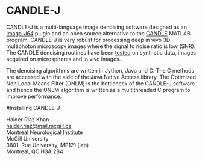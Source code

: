CANDLE-J
========

CANDLE-J is a multi-language image denoising software designed as an [Image-J64](http://imagej.nih.gov/ij/) plugin and an open source alternative to the [CANDLE](http://www.bic.mni.mcgill.ca/ServicesSoftwareAdvancedImageProcessingTools/CANDLE/) MATLAB program. CANDLE-J is very robust for processing deep in vivo 3D multiphoton microscopy images where the signal to noise ratio is low (SNR). The CANDLE denoising routines have been [tested](http://www.ncbi.nlm.nih.gov/pubmed/22341767) on synthetic data, images acquired on microspheres and in vivo images.  

The denoising algorithms are written in Jython, Java and C. The C methods are accessed with the aide of the Java Native Access library. The Optimized Non Local Means Filter (ONLM) is the bottleneck of the CANDLE-J software and hence the ONLM algorithm is written as a multithreaded C program to improve performance. 

#Installing CANDLE-J



Haider Riaz Khan   
haider.riaz@mail.mcgill.ca  
Montreal Neurological Institute  
McGill University  
3801, Rue University, MP121 (lab)  
Montreal, QC H3A 2B4
